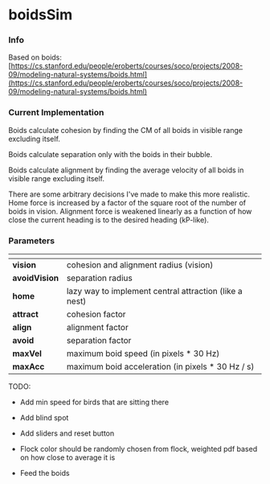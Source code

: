 # boidsSim

### Info

Based on boids: [https://cs.stanford.edu/people/eroberts/courses/soco/projects/2008-09/modeling-natural-systems/boids.html](https://cs.stanford.edu/people/eroberts/courses/soco/projects/2008-09/modeling-natural-systems/boids.html)

### Current Implementation

Boids calculate cohesion by finding the CM of all boids in visible range excluding itself.

Boids calculate separation only with the boids in their bubble.

Boids calculate alignment by finding the average velocity of all boids in visible range excluding itself.

There are some arbitrary decisions I've made to make this more realistic. Home force is increased by a factor 
of the square root of the number of boids in vision. Alignment force is weakened linearly as a function of 
how close the current heading is to the desired heading (kP-like).

### Parameters
[]()  | []()
------|------
**vision** | cohesion and alignment radius (vision)
**avoidVision** | separation radius
**home** | lazy way to implement central attraction (like a nest)
**attract** | cohesion factor
**align** | alignment factor
**avoid** | separation factor
**maxVel** | maximum boid speed (in pixels * 30 Hz)
**maxAcc** | maximum boid acceleration (in pixels * 30 Hz / s)

TODO:

* Add min speed for birds that are sitting there

* Add blind spot

* Add sliders and reset button

* Flock color should be randomly chosen from flock, weighted pdf based on how close to average it is

* Feed the boids
